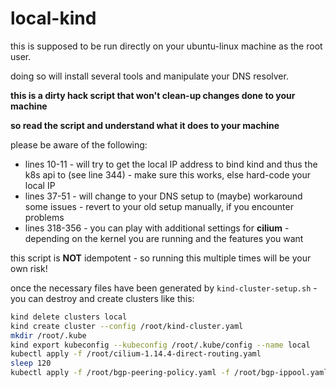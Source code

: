 # local-kind

this is supposed to be run directly on your ubuntu-linux machine as the root user.

doing so will install several tools and manipulate your DNS resolver.

**this is a dirty hack script that won't clean-up changes done to your machine**

**so read the script and understand what it does to your machine**

please be aware of the following:
* lines 10-11 - will try to get the local IP address to bind kind and thus the k8s api to (see line 344) - make sure this works, else hard-code your local IP
* lines 37-51 - will change to your DNS setup to (maybe) workaround some issues - revert to your old setup manually, if you encounter problems
* lines 318-356 - you can play with additional settings for **cilium** - depending on the kernel you are running and the features you want

this script is **NOT** idempotent - so running this multiple times will be your own risk!

once the necessary files have been generated by `kind-cluster-setup.sh` - you can destroy and create clusters like this:

```bash
kind delete clusters local
kind create cluster --config /root/kind-cluster.yaml
mkdir /root/.kube
kind export kubeconfig --kubeconfig /root/.kube/config --name local
kubectl apply -f /root/cilium-1.14.4-direct-routing.yaml
sleep 120
kubectl apply -f /root/bgp-peering-policy.yaml -f /root/bgp-ippool.yaml -f /root/echoserver.yaml
```